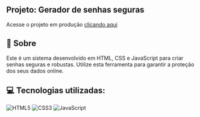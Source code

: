 ## Projeto: Gerador de senhas seguras  


<p>Acesse o projeto em produção <a href="https://ebertryan.github.io/Gerador-de-Senhas/" target="_blank">clicando aqui</a></p>

## 🎯 Sobre

Este é um sistema desenvolvido em HTML, CSS e JavaScript para criar senhas seguras e robustas. Utilize esta ferramenta para garantir a proteção dos seus dados online.

## 💻 Tecnologias utilizadas:
<div style="display: inline_block">
  <img alt="HTML5" src="https://img.shields.io/badge/HTML5-E34F26?style=for-the-badge&logo=html5&logoColor=white">
  <img alt="CSS3" src="https://img.shields.io/badge/CSS3-1572B6?style=for-the-badge&logo=css3&logoColor=white">
  <img alt="JavaScript" src="https://img.shields.io/badge/JavaScript-323330?style=for-the-badge&logo=javascript&logoColor=F7DF1E">
</div>

